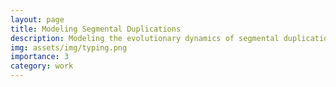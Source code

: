 ```yaml
---
layout: page
title: Modeling Segmental Duplications 
description: Modeling the evolutionary dynamics of segmental duplications under recombination and selection. A simulation-based framework to investigate how recombination rate variation and selection shape the structure, frequency and persistence of segmental duplications and copy number variants across evolutionary timescales.
img: assets/img/typing.png
importance: 3
category: work
---
```

